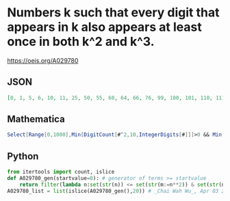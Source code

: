 # Numbers k such that every digit that appears in k also appears at least once in both k^2 and k^3\.
https://oeis.org/A029780
## JSON
```JSON
[0, 1, 5, 6, 10, 11, 25, 50, 55, 60, 64, 66, 76, 99, 100, 101, 110, 111, 112, 115, 116, 125, 225, 250, 275, 288, 323, 376, 405, 499, 500, 501, 502, 525, 550, 555, 600, 602, 625, 640, 642, 644, 660, 666, 676, 724, 726, 733, 755, 760, 776, 777, 833]
```
## Mathematica
```Mathematica
Select[Range[0,1000],Min[DigitCount[#^2,10,IntegerDigits[#]]]>0 && Min[ DigitCount[ #^3,10, IntegerDigits[#]]]>0&] (* _Harvey P. Dale_, Aug 12 2016 *)
```
## Python
```Python
from itertools import count, islice
def A029780_gen(startvalue=0): # generator of terms >= startvalue
    return filter(lambda n:set(str(n)) <= set(str(m:=n**2)) & set(str(n*m)), count(max(startvalue,0)))
A029780_list = list(islice(A029780_gen(),20)) # _Chai Wah Wu_, Apr 03 2023
```
